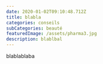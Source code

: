 ```yaml
---
date: 2020-01-02T09:10:48.712Z
title: blabla
categories: conseils
subCategories: beauté
featuredImage: /assets/pharma3.jpg
description: blablbal
---
```

blablablaba
